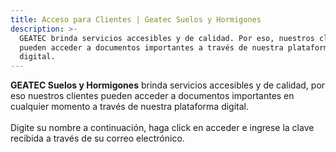 ```yaml
---
title: Acceso para Clientes | Geatec Suelos y Hormigones
description: >-
  GEATEC brinda servicios accesibles y de calidad. Por eso, nuestros clientes
  pueden acceder a documentos importantes a través de nuestra plataforma
  digital.
---
```


**GEATEC Suelos y Hormigones** brinda servicios accesibles y de calidad, por eso nuestros clientes pueden acceder a documentos importantes en cualquier momento a través de nuestra plataforma digital.
<br><br>
Digite su nombre a continuación, haga click en acceder e ingrese la clave recibida a través de su correo electrónico.
